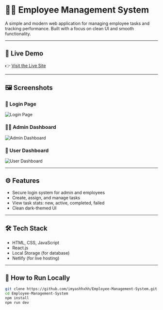 # 🧑‍💼 Employee Management System

A simple and modern web application for managing employee tasks and tracking performance. Built with a focus on clean UI and smooth functionality.

---

## 🚀 Live Demo

👉 [Visit the Live Site](https://https://employeee-manage.netlify.app/)

---

## 🖼️ Screenshots

### 🔐 Login Page
![Login Page](https://imgur.com/a/lrSj4cV)

### 🧑‍💼 Admin Dashboard
![Admin Dashboard](https://imgur.com/a/bWJoc7r)

### 👤 User Dashboard
![User Dashboard](https://imgur.com/a/8uWaPCi)

---

## ⚙️ Features

- Secure login system for admin and employees
- Create, assign, and manage tasks
- View task stats: new, active, completed, failed
- Clean dark-themed UI

---

## 🛠️ Tech Stack

- HTML, CSS, JavaScript
- React.js
- Local Storage (for database)
- Netlify (for live hosting)

---

## 📂 How to Run Locally

```bash
git clone https://github.com/imyashhxhh/Employee-Management-System.git
cd Employee-Management-System
npm install
npm run dev
